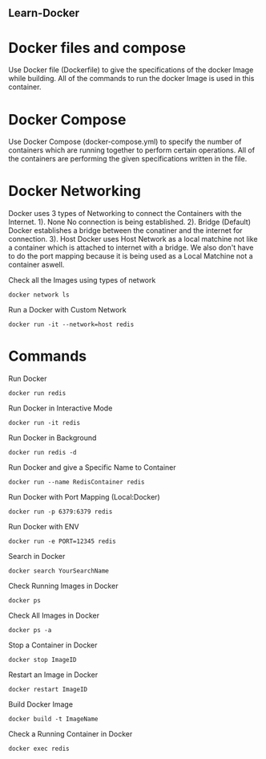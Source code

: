 ## Learn-Docker

# Docker files and compose
Use Docker file (Dockerfile) to give the specifications of the docker Image while building. All of the commands to run the docker Image is used in this container.

# Docker Compose
Use Docker Compose (docker-compose.yml) to specify the number of containers which are running together to perform certain operations. All of the containers are performing the given specifications written in the file.

# Docker Networking
Docker uses 3 types of Networking to connect the Containers with the Internet.
1). None
      No connection is being established.
2). Bridge (Default)
      Docker establishes a bridge between the conatiner and the internet for connection.
3). Host
      Docker uses Host Network as a local matchine not like a container which is attached to internet with a bridge. We also don't have to do the port mapping because it is being used as a Local Matchine not a container aswell.

Check all the Images using types of network
```
docker network ls
```

Run a Docker with Custom Network
```
docker run -it --network=host redis
```

# Commands

Run Docker
```
docker run redis
```

Run Docker in Interactive Mode
```
docker run -it redis
```

Run Docker in Background
```
docker run redis -d
```

Run Docker and give a Specific Name to Container
```
docker run --name RedisContainer redis
```

Run Docker with Port Mapping (Local:Docker)
```
docker run -p 6379:6379 redis
```

Run Docker with ENV
```
docker run -e PORT=12345 redis
```

Search in Docker
```
docker search YourSearchName
```

Check Running Images in Docker
```
docker ps
```
Check All Images in Docker
```
docker ps -a
```

Stop a Container in Docker
```
docker stop ImageID
```

Restart an Image in Docker
```
docker restart ImageID
```

Build Docker Image
```
docker build -t ImageName
```

Check a Running Container in Docker
```
docker exec redis
```
